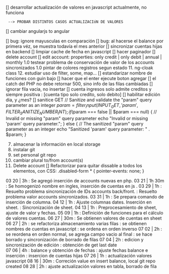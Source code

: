 [] desarrollar actualización de valores en javascript
     actualmente, no funciona

     --> PROBAR DISTINTOS CASOS ACTUALIZACIóN DE VALORES

[] cambiar angularjs to angular

[] bug: ignore mayusculas en comparación
[] bug: al hacerse el balance por primera véz, se muestra todavía el mes anterior
[] sincronizar cuentas hijas en backend
[] limpiar cache de fecha en javascript
[] hacer paginador
[] delete account
[] edit account: properties: only credit | only debit | annual | monthly
1.0 testear problema de conservación de valor de los accounts sincronizados
1.0 pintar de colores registros segun estado
11. ng-cloak class
12. estudiar uso de filter, some, map...
[] estandarizar nombre de funciones con guin bajo
[] hacer que el enter ejecute boton agregar
[] el catch del PHP no debe retornar 500, sino info de las filas cambiadas
[] ignorar fila vacia, no insertar
[] cuenta ingresos solo admite creditos y siempre positiva : [cuenta tipo solo credito, solo debito]
[] habilitar edición dia, y ¿mes?
[] sanitice GET
// Sanitize and validate the "param" query parameter as an integer
$param = filter_input(INPUT_GET, 'param', FILTER_SANITIZE_NUMBER_INT);
if ($param === false || $param === null) {
    // Invalid or missing "param" query parameter
    echo "Invalid or missing 'param' query parameter.";
} else {
    // The sanitized "param" query parameter as an integer
    echo "Sanitized 'param' query parameter: " . $param;
}

7. almacenar la información en local storage
5. instalar git
6. set personal git repo
7. cambiar plural to/from account(s)
10. Delete account
[] Refactorizar para quitar dissable a todos los elementos,
   con CSS:  .disabled-form * {  pointer-events: none; }


03 20 | 3h : Se agregó inserción de accounts nuevas en php.
03 21 | 1h 30m : Se homogenizó nombre en ingles, inserción de cuentas en js .
03 29 | 1h : Resuelto problema sincronización de IDs accounts back/front.
           : Resuelto problema valor accounts sincronizados.
03 31 | 1h : Se prepara comando de inserción de columna.
04 12 | 1h : Ajuste columnas dates. Inserción en sheet.
           : Sincronización de sheet.
04 13 | 1h : Preprocesamiento de sheet, ajuste de valor y fechas.
05 09 | 1h : Definición de funciones para el cálculo de valores cuentas.
06 27 | 30m : Se obtienen valores de cuentas en sheet
06 27 | 2h : se refactoriza almacenamiento varias filas
           : se obtienen nombres de cuentas en javascript
           : se ordena en orden inverso
07 02 | 2h : se reordena en orden normal, se agrega campo vacio al final
           : se hace borrado y sincronización de borrado de filas
07 04 | 2h : edicion y sincronización de edición
           : obtención de get last date  
07 06 | 4h : balance y obtención de fechas
           : ajuste fechas balance e inserción
           : insercion de cuentas hijas
07 26 | 1h : actualización valores javascript
08 16 | 30m : Correción value en insert balance, local git repo created
08 28 | 2h : ajuste actualización valores en tabla, borrado de fila